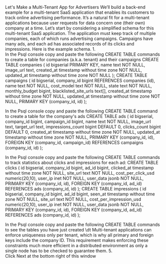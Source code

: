 Let's Make a Multi-Tenant App for Advertisers
We’ll build a back-end example for a multi-tenant SaaS application that enables its customers to track online advertising performance. It’s a natural fit for a multi-tenant applications because user requests for data concern one (their own) company at a time.
Let’s start by considering a simplified schema for this multi-tenant SaaS application. The application must keep track of multiple companies, each of which runs advertising campaigns. Campaigns have many ads, and each ad has associated records of its clicks and impressions.
Here is the example schema.
1.	 
In the Psql console copy and paste the following CREATE TABLE commands to create a table for companies (a.k.a. tenant) and their campaigns
CREATE TABLE companies ( id bigserial PRIMARY KEY, name text NOT NULL, image_url text, created_at timestamp without time zone NOT NULL, updated_at timestamp without time zone NOT NULL ); CREATE TABLE campaigns ( id bigserial, company_id bigint REFERENCES companies (id), name text NOT NULL, cost_model text NOT NULL, state text NOT NULL, monthly_budget bigint, blacklisted_site_urls text[], created_at timestamp without time zone NOT NULL, updated_at timestamp without time zone NOT NULL, PRIMARY KEY (company_id, id) ); 
 
In the Psql console copy and paste the following CREATE TABLE command to create a table for the company's ads
CREATE TABLE ads ( id bigserial, company_id bigint, campaign_id bigint, name text NOT NULL, image_url text, target_url text, impressions_count bigint DEFAULT 0, clicks_count bigint DEFAULT 0, created_at timestamp without time zone NOT NULL, updated_at timestamp without time zone NOT NULL, PRIMARY KEY (company_id, id), FOREIGN KEY (company_id, campaign_id) REFERENCES campaigns (company_id, id) ); 
 
In the Psql console copy and paste the following CREATE TABLE commands to track statistics about clicks and impressions for each ad:
CREATE TABLE clicks ( id bigserial, company_id bigint, ad_id bigint, clicked_at timestamp without time zone NOT NULL, site_url text NOT NULL, cost_per_click_usd numeric(20,10), user_ip inet NOT NULL, user_data jsonb NOT NULL, PRIMARY KEY (company_id, id), FOREIGN KEY (company_id, ad_id) REFERENCES ads (company_id, id) ); CREATE TABLE impressions ( id bigserial, company_id bigint, ad_id bigint, seen_at timestamp without time zone NOT NULL, site_url text NOT NULL, cost_per_impression_usd numeric(20,10), user_ip inet NOT NULL, user_data jsonb NOT NULL, PRIMARY KEY (company_id, id), FOREIGN KEY (company_id, ad_id) REFERENCES ads (company_id, id) ); 
 
In the Psql console copy and paste the following CREATE TABLE commands to see the tables you have just created
\dt 
Multi-tenant applications can enforce uniqueness only per tenant, which is why all primary and foreign keys include the company ID. This requirement makes enforcing these constraints much more efficient in a distributed environment as only a single node has to be checked to guarantee them.
5.	 
Click Next at the bottom right of this window
